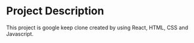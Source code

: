 # Project Description
This project is google keep clone created by using React, HTML, CSS and Javascript. 
